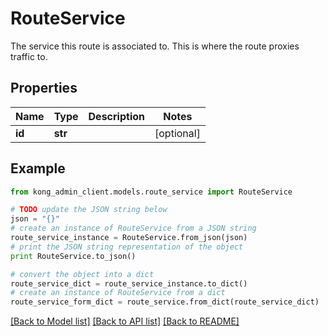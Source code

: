 # RouteService

The service this route is associated to. This is where the route proxies traffic to.

## Properties

Name | Type | Description | Notes
------------ | ------------- | ------------- | -------------
**id** | **str** |  | [optional] 

## Example

```python
from kong_admin_client.models.route_service import RouteService

# TODO update the JSON string below
json = "{}"
# create an instance of RouteService from a JSON string
route_service_instance = RouteService.from_json(json)
# print the JSON string representation of the object
print RouteService.to_json()

# convert the object into a dict
route_service_dict = route_service_instance.to_dict()
# create an instance of RouteService from a dict
route_service_form_dict = route_service.from_dict(route_service_dict)
```
[[Back to Model list]](../README.md#documentation-for-models) [[Back to API list]](../README.md#documentation-for-api-endpoints) [[Back to README]](../README.md)


